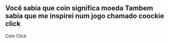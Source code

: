 Você sabia que coin significa moeda
Tambem sabia que me inspirei num jogo chamado coockie click
------------------------------------------------------------------
Coin Click
